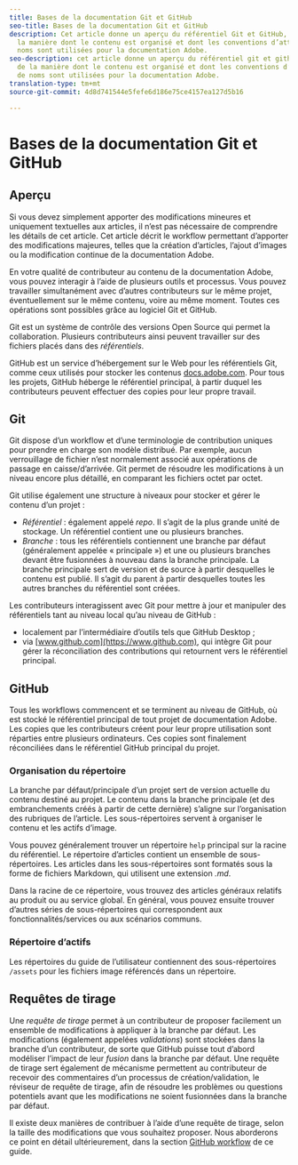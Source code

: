```yaml
---
title: Bases de la documentation Git et GitHub
seo-title: Bases de la documentation Git et GitHub
description: Cet article donne un aperçu du référentiel Git et GitHub, ainsi que de
  la manière dont le contenu est organisé et dont les conventions d’attribution de
  noms sont utilisées pour la documentation Adobe.
seo-description: cet article donne un aperçu du référentiel git et github, ainsi que
  de la manière dont le contenu est organisé et dont les conventions d’attribution
  de noms sont utilisées pour la documentation Adobe.
translation-type: tm+mt
source-git-commit: 4d8d741544e5fefe6d186e75ce4157ea127d5b16

---
```


# Bases de la documentation Git et GitHub

## Aperçu

Si vous devez simplement apporter des modifications mineures et uniquement textuelles aux articles, il n’est pas nécessaire de comprendre les détails de cet article. Cet article décrit le workflow permettant d’apporter des modifications majeures, telles que la création d’articles, l’ajout d’images ou la modification continue de la documentation Adobe.

En votre qualité de contributeur au contenu de la documentation Adobe, vous pouvez interagir à l’aide de plusieurs outils et processus. Vous pouvez travailler simultanément avec d’autres contributeurs sur le même projet, éventuellement sur le même contenu, voire au même moment. Toutes ces opérations sont possibles grâce au logiciel Git et GitHub.

Git est un système de contrôle des versions Open Source qui permet la collaboration. Plusieurs contributeurs ainsi peuvent travailler sur des fichiers placés dans des *référentiels*.

GitHub est un service d’hébergement sur le Web pour les référentiels Git, comme ceux utilisés pour stocker les contenus [docs.adobe.com](https://docs.adobe.com). Pour tous les projets, GitHub héberge le référentiel principal, à partir duquel les contributeurs peuvent effectuer des copies pour leur propre travail.

## Git

Git dispose d’un workflow et d’une terminologie de contribution uniques pour prendre en charge son modèle distribué. Par exemple, aucun verrouillage de fichier n’est normalement associé aux opérations de passage en caisse/d’arrivée. Git permet de résoudre les modifications à un niveau encore plus détaillé, en comparant les fichiers octet par octet.

Git utilise également une structure à niveaux pour stocker et gérer le contenu d’un projet :

- *Référentiel* : également appelé *repo*. Il s’agit de la plus grande unité de stockage. Un référentiel contient une ou plusieurs branches.
- *Branche* : tous les référentiels contiennent une branche par défaut (généralement appelée « principale ») et une ou plusieurs branches devant être fusionnées à nouveau dans la branche principale. La branche principale sert de version et de source à partir desquelles le contenu est publié. Il s’agit du parent à partir desquelles toutes les autres branches du référentiel sont créées.

Les contributeurs interagissent avec Git pour mettre à jour et manipuler des référentiels tant au niveau local qu’au niveau de GitHub :

- localement par l’intermédiaire d’outils tels que GitHub Desktop ;
- via [www.github.com](https://www.github.com), qui intègre Git pour gérer la réconciliation des contributions qui retournent vers le référentiel principal.

## GitHub

Tous les workflows commencent et se terminent au niveau de GitHub, où est stocké le référentiel principal de tout projet de documentation Adobe. Les copies que les contributeurs créent pour leur propre utilisation sont réparties entre plusieurs ordinateurs. Ces copies sont finalement réconciliées dans le référentiel GitHub principal du projet.

### Organisation du répertoire

La branche par défaut/principale d’un projet sert de version actuelle du contenu destiné au projet. Le contenu dans la branche principale (et des embranchements créés à partir de cette dernière) s’aligne sur l’organisation des rubriques de l’article. Les sous-répertoires servent à organiser le contenu et les actifs d’image.

Vous pouvez généralement trouver un répertoire `help` principal sur la racine du référentiel. Le répertoire d’articles contient un ensemble de sous-répertoires. Les articles dans les sous-répertoires sont formatés sous la forme de fichiers Markdown, qui utilisent une extension *.md*.

Dans la racine de ce répertoire, vous trouvez des articles généraux relatifs au produit ou au service global. En général, vous pouvez ensuite trouver d’autres séries de sous-répertoires qui correspondent aux fonctionnalités/services ou aux scénarios communs.

### Répertoire d’actifs

Les répertoires du guide de l’utilisateur contiennent des sous-répertoires `/assets` pour les fichiers image référencés dans un répertoire.

<!---
### Markdown file template

For convenience, the root directory of each repository typically contains a Markdown template file named `template.md`. You can use this template file as a "starter file" if you need to create a new article for submission to the repository. The file contains:

- A **metadata header** at the top of the file, delineated by two, 3-hyphen lines. It contains the various tags used for tracking information related to the article. It also includes SEO optimizations and reporting processes that Adobe uses to evaluate the performance of the content. So the metadata is important!
- Various **examples of using Markdown** to format the elements of an article.
- General **instructions on the use of Markdown extensions**, which you can use for various types of alerts.
- Examples of **embedding video** by using an iframe.
- General **instructions on the use of docs.adobe.com extensions**, which you can use for special controls such as buttons and selectors.
-->

## Requêtes de tirage

Une *requête de tirage* permet à un contributeur de proposer facilement un ensemble de modifications à appliquer à la branche par défaut. Les modifications (également appelées *validations*) sont stockées dans la branche d’un contributeur, de sorte que GitHub puisse tout d’abord modéliser l’impact de leur *fusion* dans la branche par défaut. Une requête de tirage sert également de mécanisme permettent au contributeur de recevoir des commentaires d’un processus de création/validation, le réviseur de requête de tirage, afin de résoudre les problèmes ou questions potentiels avant que les modifications ne soient fusionnées dans la branche par défaut.

Il existe deux manières de contribuer à l’aide d’une requête de tirage, selon la taille des modifications que vous souhaitez proposer. Nous aborderons ce point en détail ultérieurement, dans la section [GitHub workflow](local-repo.md) de ce guide.
